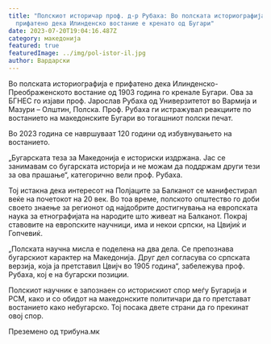 ```yaml
---
title: "Полскиот историчар проф. д-р Рубаха: Во полската историографија е
  прифатено дека Илинденско востание е кренато од Бугари"
date: 2023-07-20T19:04:16.487Z
category: македонија
featured: true
featuredImage: ../img/pol-istor-il.jpg
author: Вардарски
---
```

<!--StartFragment-->

Во полската историографија е прифатено дека Илинденско-Преображенското востание од 1903 година го кренале Бугари. Ова за БГНЕС го изјави проф. Јарослав Рубаха од Универзитетот во Вармија и Мазури – Олштин, Полска. Проф. Рубаха ги истражувал реакциите по востанието на македонските Бугари во тогашниот полски печат.

Во 2023 година се навршуваат 120 години од избувнувањето на востанието.

„Бугарската теза за Македонија е историски издржана. Јас се занимавам со бугарската историја и не можам да поддржам други тези за ова прашање“, категорично вели проф. Рубаха.

Тој истакна дека интересот на Полјаците за Балканот се манифестирал веќе на почетокот на 20 век. Во тоа време, полското општество го доби своето знаење за регионот од најдобрите достигнувања на европската наука за етнографијата на народите што живеат на Балканот. Покрај ставовите на европските научници, има и некои српски, на Цвијиќ и Гопчевиќ.

„Полската научна мисла е поделена на два дела. Се препознава бугарскиот карактер на Македонија. Друг дел согласува со српската верзија, која ја претставил Цвијч во 1905 година“, забележува проф. Рубаха, кој е на бугарски позиции.

Полскиот научник е запознаен со историскиот спор меѓу Бугарија и РСМ, како и со обидот на македонските политичари да го претстават востанието како небугарско. Тој посака двете страни да го прекинат овој спор.

<!--EndFragment-->



Преземено од трибуна.мк